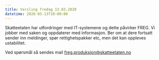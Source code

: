 ```yaml
---
title: Varsling fredag 13.03.2020
datetime: 2020-03-13T10:00:00
---
```

Skatteetaten har utfordringer med IT-systemene og dette påvirker FREG. Vi jobber med saken og oppdaterer med informasjon.
Ber om at dere fortsatt sender inn meldinger, spør rettighetspakker etc, men det kan oppleves ustabilitet.

Ved spørsmål så sendes mail freg.produksjon@skatteetaten.no
